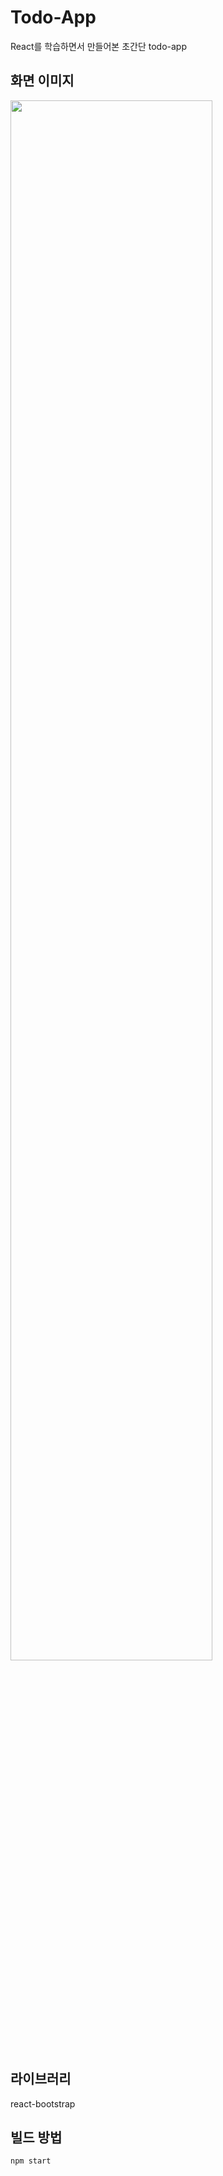 # Todo-App
React를 학습하면서 만들어본 초간단 todo-app

## 화면 이미지
<img width="80%" src="https://user-images.githubusercontent.com/21376061/220573937-31905569-72a2-4d43-aef9-411c036f7020.png"/>

## 라이브러리
react-bootstrap

## 빌드 방법
```
npm start
```

